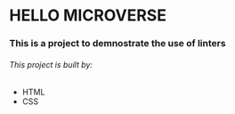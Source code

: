 # HELLO MICROVERSE
### This is a project to demnostrate the use of linters
###### This project is built by: 
- HTML
- CSS